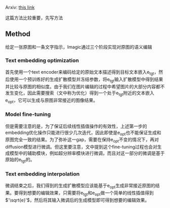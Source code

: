 Arxiv: [this link](https://arxiv.org/pdf/2210.09276.pdf)

这篇方法比较重要，先写方法
## Method
给定一张原图和一条文字指示，Imagic通过三个阶段实现对原图的语义编辑
### Text embedding optimization
首先使用一个text encoder来编码给定的原始文本描述得到目标文本嵌入e<sub>tgt</sub>，然后使用一个预训练好的生成扩散模型并冻结参数，将e<sub>tgt</sub>输入扩散模型中得到结果并比较与原图的相似度。由于我们在图片编辑的过程中希望图片的大部分内容都不发生变化，因此需要搜索（文中称为优化）得到一个处于e<sub>tgt</sub>附近的文本嵌入e<sub>opt</sub>，它可以生成与原图非常接近的图像结果。

### Model fine-tuning
但是需要注意的是，为了保证后续线性插值操作的有效性，上述第一步的embedding优化操作只能进行很少几次迭代，因此即使是e<sub>opt</sub>也不能保证生成和原图完全一致的结果。为了弥补这一gap，需要在保持e<sub>opt</sub>不变的情况下，再对diffusion模型进行微调。但这里要注意，文中提到这个fine-tuning过程也会对生成模型中的辅助模块，例如超分辨率模块进行微调，而且对这一部分的微调是基于原始的e<sub>tgt</sub>的。

### Text embedding interpolation
微调结束之后，我们得到的生成扩散模型应该能基于e<sub>opt</sub>生成非常接近原图的结果。要得到想要的编辑效果，只需要将e<sub>tgt</sub>和e<sub>opt</sub>做一个简单的线性插值得到$'\sqrt{e}'$，然后将其输入微调后的生成模型即可得到想要的编辑效果。
